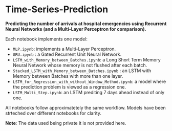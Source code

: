 # Time-Series-Prediction
**Predicting the number of arrivals at hospital emergencies using Recurrent Neural Networks (and a Multi-Layer Perceptron for comparison).**

Each notebook implements one model: 
- `MLP.ipynb`: implements a Multi-Layer Perceptron.
- `GRU.ipynb` : a Gated Recurrent Unit Neural Network.
- `LSTM_with_Memory_between_Batches.ipynb`: a Long Short Term Memory Neural Network whose memory is not flushed after each batch.
- `Stacked_LSTM_with_Memory_between_Batches.ipynb` : an LSTM with Memory between Batches with more than one layer. 
- `LSTM_for_Regression_with_without_Window_Method.ipynb`: a model where the prediction problem is viewed as a regression one.
- `LSTM_Multi_Step.ipynb`: an LSTM prediting 7 days ahead instead of only one.


All notebooks follow approximatetely the same workflow. Models have been strteched over different notebooks for clarity.

**Note**: The data used being private it is not provided here.
